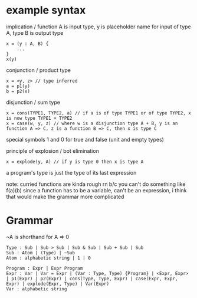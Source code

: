 # example syntax

implication / function
A is input type, y is placeholder name for input of type A, type B is output type
```
x = (y : A, B) {
	...
}
x(y)
```

conjunction / product type
```
x = <y, z> // type inferred
a = p1(y)
b = p2(x)
```

disjunction / sum type
```
x = cons(TYPE1, TYPE2, a) // if a is of type TYPE1 or of type TYPE2, x is now type TYPE1 + TYPE2
x = case(w, y, z) // where w is a disjunction type A + B, y is an function A => C, z is a function B => C, then x is type C
```

special symbols 1 and 0 for true and false (unit and empty types)

principle of explosion / bot elimination
```
x = explode(y, A) // if y is type 0 then x is type A
```

a program's type is just the type of its last expression

note: curried functions are kinda rough rn b/c you
can't do something like f(a)(b) since a function has
to be a variable, can't be an expression, i think
that would make the grammar more complicated

# Grammar
~A is shorthand for A => 0
```
Type : Sub | Sub > Sub | Sub & Sub | Sub + Sub | Sub
Sub : Atom | (Type) | ~Sub
Atom : alphabetic string | 1 | 0

Program : Expr | Expr Program
Expr : Var | Var = Expr | (Var : Type, Type) {Program} | <Expr, Expr> | p1(Expr) | p2(Expr) | cons(Type, Type, Expr) | case(Expr, Expr, Expr) | explode(Expr, Type) | Var(Expr)
Var : alphabetic string
```
